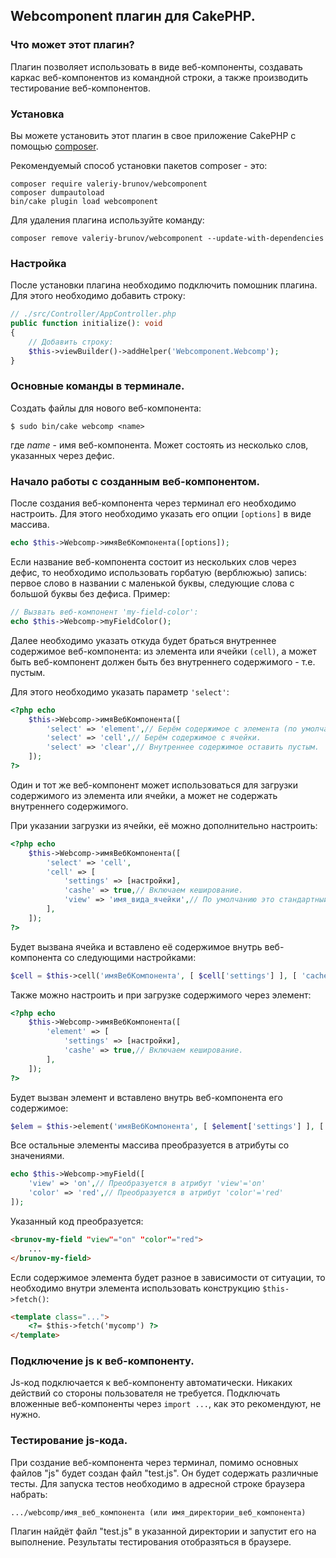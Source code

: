 ## Webcomponent плагин для CakePHP.

### Что может этот плагин?

Плагин позволяет использовать в виде веб-компоненты, создавать каркас веб-компонентов из командной
строки, а также производить тестирование веб-компонентов.

### Установка

Вы можете установить этот плагин в свое приложение CakePHP с помощью [composer](https://getcomposer.org).

Рекомендуемый способ установки пакетов composer - это:

```
composer require valeriy-brunov/webcomponent
composer dumpautoload
bin/cake plugin load webcomponent
```

Для удаления плагина используйте команду:

```
composer remove valeriy-brunov/webcomponent --update-with-dependencies
```

### Настройка

После установки плагина необходимо подключить помошник плагина. Для этого необходимо добавить строку:

```php
// ./src/Controller/AppController.php
public function initialize(): void
{
    // Добавить строку:
    $this->viewBuilder()->addHelper('Webcomponent.Webcomp');
}
```

### Основные команды в терминале.

Создать файлы для нового веб-компонента:

```
$ sudo bin/cake webcomp <name>
```

где *name* - имя веб-компонента. Может состоять из несколько слов, указанных через дефис.

### Начало работы с созданным веб-компонентом.

После создания веб-компонента через терминал его необходимо настроить. Для этого необходимо указать 
его опции `[options]` в виде массива.

```php
echo $this->Webcomp->имяВебКомпонента([options]);
```

Если название веб-компонента состоит из нескольких слов через дефис, то необходимо использовать горбатую
(верблюжью) запись: первое слово в названии с маленькой буквы, следующие слова с большой буквы без дефиса.
Пример:

```php
// Вызвать веб-компонент 'my-field-color':
echo $this->Webcomp->myFieldColor();
```

Далее необходимо указать откуда будет браться внутреннее содержимое веб-компонента: из элемента
или ячейки `(cell)`, а может быть веб-компонент должен быть без внутреннего содержимого - т.е. пустым.

Для этого необходимо указать параметр `'select'`:

```php
<?php echo
    $this->Webcomp->имяВебКомпонента([
        'select' => 'element',// Берём содержимое с элемента (по умолчанию).
        'select' => 'cell',// Берём содержимое с ячейки.
        'select' => 'clear',// Внутреннее содержимое оставить пустым.
    ]);
?>
```

Один и тот же веб-компонент может использоваться для загрузки содержимого из элемента или ячейки, а
может не содержать внутреннего содержимого.

При указании загрузки из ячейки, её можно дополнительно настроить:

```php
<?php echo
    $this->Webcomp->имяВебКомпонента([
        'select' => 'cell',
        'cell' => [
            'settings' => [настройки],
            'cashe' => true,// Включаем кеширование.
            'view' => 'имя_вида_ячейки',// По умолчанию это стандартный вид 'display'.
        ],
    ]);
?>
```

Будет вызвана ячейка и вставлено её содержимое внутрь веб-компонента со следующими настройками:

```php
$cell = $this->cell('имяВебКомпонента', [ $cell['settings'] ], [ 'cache' => $cell['cashe'] ])->render( $cell['view'] );;
```

Также можно настроить и при загрузке содержимого через элемент:

```php
<?php echo
    $this->Webcomp->имяВебКомпонента([
        'element' => [
            'settings' => [настройки],
            'cashe' => true,// Включаем кеширование.
        ],
    ]);
?>
```

Будет вызван элемент и вставлено внутрь веб-компонента его содержимое:

```php
$elem = $this->element('имяВебКомпонента', [ $element['settings'] ], [ 'cache' => $element['cashe'] ]);
```

Все остальные элементы массива преобразуется в атрибуты со значениями.

```php
echo $this->Webcomp->myField([
    'view' => 'on',// Преобразуется в атрибут 'view'='on'
    'color' => 'red',// Преобразуется в атрибут 'color'='red'
]);
```

Указанный код преобразуется:

```html
<brunov-my-field "view"="on" "color"="red">
    ...
</brunov-my-field>
```

Если содержимое элемента будет разное в зависимости от ситуации, то необходимо внутри элемента использовать конструкцию `$this->fetch()`:

```html
<template class="...">
    <?= $this->fetch('mycomp') ?>
</template>
```

### Подключение js к веб-компоненту.

Js-код подключается к веб-компоненту автоматически. Никаких действий со стороны пользователя не требуется.
Подключать вложенные веб-компоненты через `import ...`, как это рекомендуют, не нужно.

### Тестирование js-кода.

При создание веб-компонента через терминал, помимо основных файлов "js" будет создан файл "test.js".
Он будет содержать различные тесты. Для запуска тестов необходимо в адресной строке браузера набрать:

```text
.../webcomp/имя_веб_компонента (или имя_директории_веб_компонента)
```

Плагин найдёт файл "test.js" в указанной директории и запустит его на выполнение. Результаты тестирования
отобразяться в браузере.






